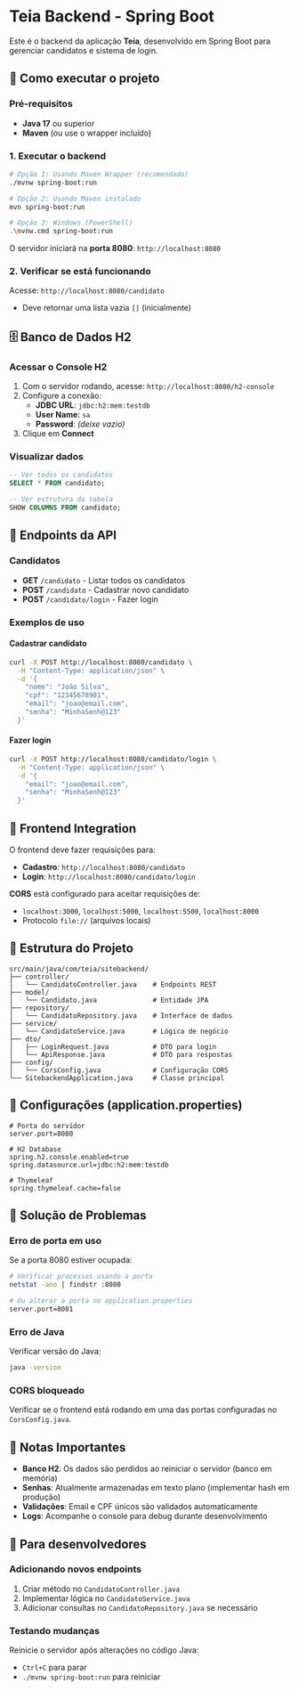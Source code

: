 # Teia Backend - Spring Boot

Este é o backend da aplicação **Teia**, desenvolvido em Spring Boot para gerenciar candidatos e sistema de login.

## 🚀 Como executar o projeto

### Pré-requisitos
- **Java 17** ou superior
- **Maven** (ou use o wrapper incluído)

### 1. Executar o backend
```bash
# Opção 1: Usando Maven Wrapper (recomendado)
./mvnw spring-boot:run

# Opção 2: Usando Maven instalado
mvn spring-boot:run

# Opção 3: Windows (PowerShell)
.\mvnw.cmd spring-boot:run
```

O servidor iniciará na **porta 8080**: `http://localhost:8080`

### 2. Verificar se está funcionando
Acesse: `http://localhost:8080/candidato`
- Deve retornar uma lista vazia `[]` (inicialmente)

## 🗄️ Banco de Dados H2

### Acessar o Console H2
1. Com o servidor rodando, acesse: `http://localhost:8080/h2-console`
2. Configure a conexão:
   - **JDBC URL**: `jdbc:h2:mem:testdb`
   - **User Name**: `sa`
   - **Password**: *(deixe vazio)*
3. Clique em **Connect**

### Visualizar dados
```sql
-- Ver todos os candidatos
SELECT * FROM candidato;

-- Ver estrutura da tabela
SHOW COLUMNS FROM candidato;
```

## 📡 Endpoints da API

### Candidatos
- **GET** `/candidato` - Listar todos os candidatos
- **POST** `/candidato` - Cadastrar novo candidato
- **POST** `/candidato/login` - Fazer login

### Exemplos de uso

#### Cadastrar candidato
```bash
curl -X POST http://localhost:8080/candidato \
  -H "Content-Type: application/json" \
  -d '{
    "nome": "João Silva",
    "cpf": "12345678901",
    "email": "joao@email.com",
    "senha": "MinhaSenh@123"
  }'
```

#### Fazer login
```bash
curl -X POST http://localhost:8080/candidato/login \
  -H "Content-Type: application/json" \
  -d '{
    "email": "joao@email.com",
    "senha": "MinhaSenh@123"
  }'
```

## 🎯 Frontend Integration

O frontend deve fazer requisições para:
- **Cadastro**: `http://localhost:8080/candidato`
- **Login**: `http://localhost:8080/candidato/login`

**CORS** está configurado para aceitar requisições de:
- `localhost:3000`, `localhost:5000`, `localhost:5500`, `localhost:8000`
- Protocolo `file://` (arquivos locais)

## 📁 Estrutura do Projeto

```
src/main/java/com/teia/sitebackend/
├── controller/
│   └── CandidatoController.java    # Endpoints REST
├── model/
│   └── Candidato.java              # Entidade JPA
├── repository/
│   └── CandidatoRepository.java    # Interface de dados
├── service/
│   └── CandidatoService.java       # Lógica de negócio
├── dto/
│   ├── LoginRequest.java           # DTO para login
│   └── ApiResponse.java            # DTO para respostas
├── config/
│   └── CorsConfig.java             # Configuração CORS
└── SitebackendApplication.java     # Classe principal
```

## 🔧 Configurações (application.properties)

```properties
# Porta do servidor
server.port=8080

# H2 Database
spring.h2.console.enabled=true
spring.datasource.url=jdbc:h2:mem:testdb

# Thymeleaf
spring.thymeleaf.cache=false
```

## 🐛 Solução de Problemas

### Erro de porta em uso
Se a porta 8080 estiver ocupada:
```bash
# Verificar processos usando a porta
netstat -ano | findstr :8080

# Ou alterar a porta no application.properties
server.port=8081
```

### Erro de Java
Verificar versão do Java:
```bash
java -version
```

### CORS bloqueado
Verificar se o frontend está rodando em uma das portas configuradas no `CorsConfig.java`.

## 📝 Notas Importantes

- **Banco H2**: Os dados são perdidos ao reiniciar o servidor (banco em memória)
- **Senhas**: Atualmente armazenadas em texto plano (implementar hash em produção)
- **Validações**: Email e CPF únicos são validados automaticamente
- **Logs**: Acompanhe o console para debug durante desenvolvimento

## 🤝 Para desenvolvedores

### Adicionando novos endpoints
1. Criar método no `CandidatoController.java`
2. Implementar lógica no `CandidatoService.java`
3. Adicionar consultas no `CandidatoRepository.java` se necessário

### Testando mudanças
Reinicie o servidor após alterações no código Java:
- `Ctrl+C` para parar
- `./mvnw spring-boot:run` para reiniciar